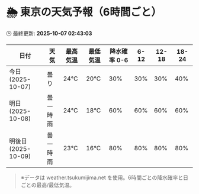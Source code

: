 # 🌦️ 東京の天気予報（6時間ごと）

🕒 最終更新: **2025-10-07 02:43:03**

| 日付 | 天気 | 最高気温 | 最低気温 | 降水確率 0-6 | 6-12 | 12-18 | 18-24 |
|------|------|----------|----------|------------|------|------|------|
| 今日 (2025-10-07) | 曇り | 24℃ | 20℃ | 30% | 30% | 30% | 40% |
| 明日 (2025-10-08) | 曇一時雨 | 24℃ | 18℃ | 60% | 60% | 60% | 60% |
| 明後日 (2025-10-09) | 曇一時雨 | 23℃ | 16℃ | 80% | 80% | 80% | 80% |

> ※データは weather.tsukumijima.net を使用。6時間ごとの降水確率と日ごとの最高/最低気温。